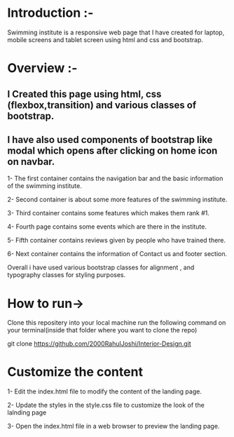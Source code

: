 # Introduction :-
Swimming institute is a responsive web page that I have created for laptop, mobile screens and tablet screen using html and css and bootstrap.

# Overview :-
## I Created this page using html, css (flexbox,transition) and various classes of bootstrap.

## I  have also used components of bootstrap like modal which opens after clicking on home icon on navbar.
1- The first container contains the navigation bar and the basic information of the swimming institute.

2- Second container is about some more features of the swimming institute.

3- Third container contains some features which makes them rank #1.

4- Fourth page contains some events which are there in the institute.

5- Fifth container contains reviews given by people who have trained there.

6- Next container contains the information of Contact us and footer section.

Overall i have used various bootstrap classes for alignment , and typography classes for styling purposes.


# How to run->
Clone this repositery into your local machine
run the following command on your terminal(inside that folder where you want to clone the repo)

git clone https://github.com/2000RahulJoshi/Interior-Design.git

# Customize the content
1- Edit the index.html file to modify the content of the landing page.

2- Update the styles in the style.css file to customize the look of the lalnding page

3- Open the index.html file in a web browser to preview the landing page.
